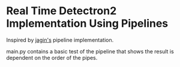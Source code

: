 # Real Time Detectron2 Implementation Using Pipelines

Inspired by [jagin's](https://github.com/jagin/detectron2-pipeline) pipeline implementation.
 
main.py contains a basic test of the pipeline that shows the result is dependent on the order of the pipes.
